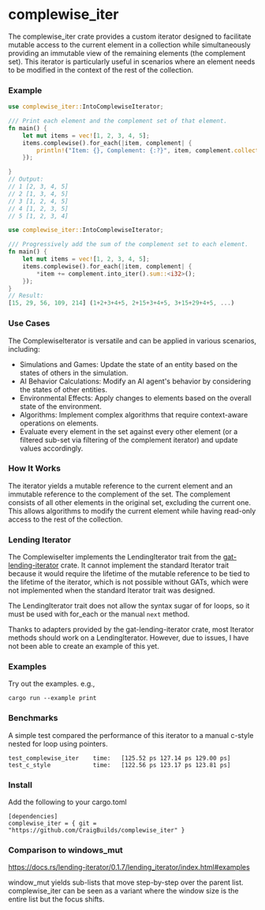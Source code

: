 # complewise_iter
The complewise_iter crate provides a custom iterator designed to facilitate mutable access to the current element in a collection while simultaneously providing an immutable view of the remaining elements (the complement set). This iterator is particularly useful in scenarios where an element needs to be modified in the context of the rest of the collection.

### Example
```rust
use complewise_iter::IntoComplewiseIterator;

/// Print each element and the complement set of that element.
fn main() {
    let mut items = vec![1, 2, 3, 4, 5];
    items.complewise().for_each(|item, complement| {
        println!("Item: {}, Complement: {:?}", item, complement.collect::<Vec<_>>());
    });

}
// Output:
// 1 [2, 3, 4, 5]
// 2 [1, 3, 4, 5]
// 3 [1, 2, 4, 5]
// 4 [1, 2, 3, 5]
// 5 [1, 2, 3, 4]
```

```rust
use complewise_iter::IntoComplewiseIterator;

/// Progressively add the sum of the complement set to each element.
fn main() {
    let mut items = vec![1, 2, 3, 4, 5];
    items.complewise().for_each(|item, complement| {
        *item += complement.into_iter().sum::<i32>();
    });
}
// Result:
[15, 29, 56, 109, 214] (1+2+3+4+5, 2+15+3+4+5, 3+15+29+4+5, ...)
```

### Use Cases
The ComplewiseIterator is versatile and can be applied in various scenarios, including:

 - Simulations and Games: Update the state of an entity based on the states of others in the simulation.
 - AI Behavior Calculations: Modify an AI agent's behavior by considering the states of other entities.
 - Environmental Effects: Apply changes to elements based on the overall state of the environment.
 - Algorithms: Implement complex algorithms that require context-aware operations on elements.
 - Evaluate every element in the set against every other element (or a filtered sub-set via filtering of the complement iterator) and update values accordingly.

### How It Works
The iterator yields a mutable reference to the current element and an immutable reference to the complement of the set. The complement consists of all other elements in the original set, excluding the current one. This allows algorithms to modify the current element while having read-only access to the rest of the collection.

### Lending Iterator
The ComplewiseIter implements the LendingIterator trait from the [gat-lending-iterator](https://github.com/Crazytieguy/gat-lending-iterator/) crate. It cannot implement the standard Iterator trait because it would require the lifetime of the mutable reference to be tied to the lifetime of the iterator, which is not possible without GATs, which were not implemented when the standard Iterator trait was designed.

The LendingIterator trait does not allow the syntax sugar of for loops, so it must be used with for_each or the manual `next` method.

Thanks to adapters provided by the gat-lending-iterator crate, most Iterator methods should work on a LendingIterator. However, due to issues, I have not been able to create an example of this yet.

### Examples
Try out the examples. e.g., 

```
cargo run --example print
```

### Benchmarks

A simple test compared the performance of this iterator to a manual c-style nested for loop using pointers.

```
test_complewise_iter    time:   [125.52 ps 127.14 ps 129.00 ps]
test_c_style            time:   [122.56 ps 123.17 ps 123.81 ps]
```

### Install

Add the following to your cargo.toml
```
[dependencies]
complewise_iter = { git = "https://github.com/CraigBuilds/complewise_iter" }
```

### Comparison to windows_mut

https://docs.rs/lending-iterator/0.1.7/lending_iterator/index.html#examples

window_mut yields sub-lists that move step-by-step over the parent list. complewise_iter can be seen as a variant where the window size is the entire list but the focus shifts.
